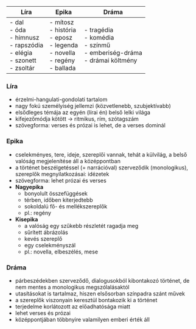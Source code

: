 
| Líra                                                                             | Epika                                                                                | Dráma                                                                         |
| -------------------------------------------------------------------------------- | ------------------------------------------------------------------------------------ | ----------------------------------------------------------------------------- |
| - dal<br>- óda<br>- himnusz<br>- rapszódia<br>- elégia<br>- szonett<br>- zsoltár | - mítosz<br>- história<br>- eposz<br>- legenda<br>- novella<br>- regény<br>- ballada | - tragédia<br>- komédia<br>- színmű<br>- emberiség-dráma<br>- drámai költmény |

### Líra

- érzelmi-hangulati-gondolati tartalom
- nagy fokú személyiség jellemzi (közvetlenebb, szubjektívabb)
- elsődleges témája az egyén (lírai én) belső lelki világa
- kifejezőmódja kötött → ritmikus, rím, szótagszám
- szövegforma: verses és prózai is lehet, de a verses dominál

### Epika

- cselekményes, tere, ideje, szereplői vannak, tehát a külvilág, a belső valóság megjelenítése áll a középpontban
- a történet beszélgetéssel (= narrációval) szerveződik (monologikus), szereplők megnyilatkozásai: idézetek
- szövegforma: lehet prózai és verses
- **Nagyepika**
	- bonyolult összefüggések
	- térben, időben kiterjedtebb
	- sokoldalú fő- és mellékszereplők
	- pl.: regény
- **Kisepika**
	- a valóság egy szűkebb részletét ragadja meg
	- sűrített ábrázolás
	- kevés szereplő
	- egy cselekményszál
	- pl.: novella, elbeszélés, mese

### Dráma

- párbeszédekben szerveződő, dialogusokból kibontakozó történet, de nem mentes a monologikus megszólalásaktól
- utasításokat is tartalmaz, hiszen elsősorban színpadra szánt művek
- a szereplők viszonyain keresztül bontakozik ki a történet
- terjedelme korlátozott az előadhatósága miatt
- lehet verses és prózai
- középpontjában többnyire valamilyen emberi érték áll
